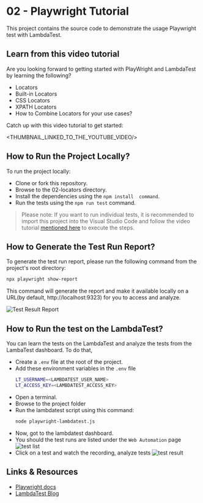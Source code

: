 # 02 - Playwright Tutorial

This project contains the source code to demonstrate the usage Playwright test with LambdaTest.


## Learn from this video tutorial

Are you looking forward to getting started with PlayWright and LambdaTest by learning the following?

- Locators
- Built-in Locators
- CSS Locators
- XPATH Locators
- How to Combine Locators for your use cases?

Catch up with this video tutorial to get started:

<THUMBNAIL_LINKED_TO_THE_YOUTUBE_VIDEO/>

## How to Run the Project Locally?
To run the project locally:
- Clone or fork this repository.
- Browse to the 02-locators directory.
- Install the dependencies using the `npm install  command`.
- Run the tests using the `npm run test` command.

> Please note: If you want to run individual tests, it is recommended to import this project into the Visual Studio Code and follow the video tutorial [mentioned here](https://github.com/tapascript/playwright-tutorial/tree/main/01-playwright#learn-from-this-video-tutorial) to execute the steps. 

## How to Generate the Test Run Report?
To generate the test run report, please run the following command from the project's root directory:

```bash
npx playwright show-report
```
This command will generate the report and make it available locally on a URL(by default, http://localhost:9323) for you to access and analyze.

![Test Result Report](https://github.com/user-attachments/assets/b4368e51-4600-4178-8e49-5b4fa502db87)


## How to Run the test on the LambdaTest?
You can learn the tests on the LambdaTest and analyze the tests from the LambaTest dashboard. To do that,

- Create a `.env` file at the root of the project.
- Add these environment variables in the `.env` file
   ```bash
   LT_USERNAME=<LAMBDATEST_USER_NAME>
   LT_ACCESS_KEY=<LAMBDATEST_ACCESS_KEY>
   ```
- Open a terminal.
- Browse to the project folder
- Run the lambdatest script using this command:
  ```bash
  node playwright-lambdatest.js
  ```
- Now, got to the lambdatest dashboard.
- You should the test runs are listed under the `Web Automation` page
  ![test list](https://github.com/user-attachments/assets/c6fa7d68-8ac6-4edb-88ba-023ca957ad64)
- Click on a test and watch the recording, analyze tests
  ![test result](https://github.com/user-attachments/assets/ec44a4bf-2fd4-4be3-8d8b-f9acd37f8064)

## Links & Resources
- [Playwright docs](https://playwright.dev/docs/intro)
- [LambdaTest Blog](https://www.lambdatest.com/blog/)


  



  
